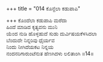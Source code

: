 +++
title = "014 ಕೊನ್ದೆಲಾ ಕಡುಪಾಪಿ"

+++
ಕೊಂದೆಲಾ ಕಡುಪಾಪಿ ಮರೆದಾ  
ಹಿಂದೆ ಮಾಡಿದ ಕೃತ್ಯವನು ಮುನಿ  
ಯೆಂದ ನುಡಿ ಹೊಳ್ಳಹುದೆ ಸುಡು ದುರ್ವಿಷಯಕೆಳಸಿದಲಾ   
ಬೆಂದುದೇ ನಿನ್ನರಿವು ಧೈರ್ಯವ  
ನಿಂದು ನೀಗಿದೆಯಕಟ ನಿನ್ನಯ  
ನಂದನರಿಗಾರುಂಟೆನುತ ಹೆಣಗಿದಳು ಲಲಿತಾಂಗಿ      ॥14॥